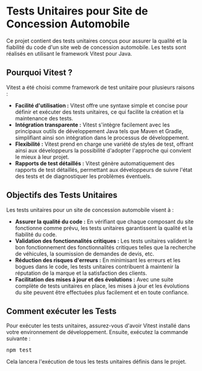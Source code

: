 <h1>Tests Unitaires pour Site de Concession Automobile</h1>
<p>Ce projet contient des tests unitaires conçus pour assurer la qualité et la fiabilité du code d'un site web de concession automobile. Les tests sont réalisés en utilisant le framework Vitest pour Java.</p>

<h2>Pourquoi Vitest ?</h2>
<p>Vitest a été choisi comme framework de test unitaire pour plusieurs raisons :</p>
<ul>
  <li><strong>Facilité d'utilisation :</strong> Vitest offre une syntaxe simple et concise pour définir et exécuter des tests unitaires, ce qui facilite la création et la maintenance des tests.</li>
  <li><strong>Intégration transparente :</strong> Vitest s'intègre facilement avec les principaux outils de développement Java tels que Maven et Gradle, simplifiant ainsi son intégration dans le processus de développement.</li>
  <li><strong>Flexibilité :</strong> Vitest prend en charge une variété de styles de test, offrant ainsi aux développeurs la possibilité d'adopter l'approche qui convient le mieux à leur projet.</li>
  <li><strong>Rapports de test détaillés :</strong> Vitest génère automatiquement des rapports de test détaillés, permettant aux développeurs de suivre l'état des tests et de diagnostiquer les problèmes éventuels.</li>
</ul>

<h2>Objectifs des Tests Unitaires</h2>
<p>Les tests unitaires pour un site de concession automobile visent à :</p>
<ul>
  <li><strong>Assurer la qualité du code :</strong> En vérifiant que chaque composant du site fonctionne comme prévu, les tests unitaires garantissent la qualité et la fiabilité du code.</li>
  <li><strong>Validation des fonctionnalités critiques :</strong> Les tests unitaires valident le bon fonctionnement des fonctionnalités critiques telles que la recherche de véhicules, la soumission de demandes de devis, etc.</li>
  <li><strong>Réduction des risques d'erreurs :</strong> En minimisant les erreurs et les bogues dans le code, les tests unitaires contribuent à maintenir la réputation de la marque et la satisfaction des clients.</li>
  <li><strong>Facilitation des mises à jour et des évolutions :</strong> Avec une suite complète de tests unitaires en place, les mises à jour et les évolutions du site peuvent être effectuées plus facilement et en toute confiance.</li>
</ul>

<h2>Comment exécuter les Tests</h2>
<p>Pour exécuter les tests unitaires, assurez-vous d'avoir Vitest installé dans votre environnement de développement. Ensuite, exécutez la commande suivante :</p>
<pre>npm test</pre>
<p>Cela lancera l'exécution de tous les tests unitaires définis dans le projet.</p>
